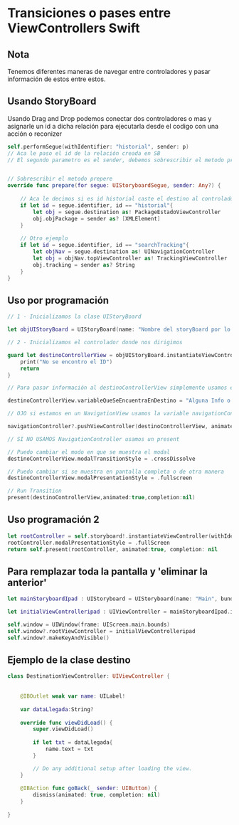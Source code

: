 # Transiciones o pases entre ViewControllers Swift

## Nota

Tenemos diferentes maneras de navegar entre controladores y pasar información de estos entre estos.

## Usando StoryBoard

Usando Drag and Drop podemos conectar dos controladores o mas y asignarle un id a dicha relación para ejecutarla desde el codigo con una acción o reconizer 

```swift
self.performSegue(withIdentifier: "historial", sender: p)
// Aca le paso el id de la relación creada en SB
// El segundo parametro es el sender, debemos sobrescribir el metodo prepare para hacerle saber quien envia y que


// Sobrescribir el metodo prepere
override func prepare(for segue: UIStoryboardSegue, sender: Any?) {
    
    // Aca le decimos si es id historial caste el destino al controlador de destino y le pase la información
    if let id = segue.identifier, id == "historial"{
        let obj = segue.destination as! PackageEstadoViewController
        obj.objPackage = sender as? [XMLElement]
    }
	
    // Otro ejemplo
    if let id = segue.identifier, id == "searchTracking"{
        let objNav = segue.destination as! UINavigationController
        let obj = objNav.topViewController as! TrackingViewController
        obj.tracking = sender as? String
    }
}
```

## Uso por programación

```swift
// 1 - Inicializamos la clase UIStoryBoard

let objUIStoryBoard = UIStoryBoard(name: "Nombre del storyBoard por lo regular es Main", bundle: Bundle.main)

// 2 - Inicializamos el controlador donde nos dirigimos

guard let destinoControllerView = objUIStoryBoard.instantiateViewController(withIdentifier: StoryBoardID del destino) as? DestinoControllerView else{
	print("No se encontro el ID")
	return
}

// Para pasar información al destinoControllerView simplemente usamos el objeto del destino

destinoControllerView.variableQueSeEncuentraEnDestino = "Alguna Info o objeto"

// OJO si estamos en un NavigationView usamos la variable navigationController que es global en estos casos, en caso contrario arroja nil

navigationController?.pushViewController(destinoControllerView, animated: true)

// SI NO USAMOS NavigationController usamos un present

// Puedo cambiar el modo en que se muestra el modal
destinoControllerView.modalTransitionStyle = .crossDissolve

// Puedo cambiar si se muestra en pantalla completa o de otra manera
destinoControllerView.modalPresentationStyle = .fullscreen

// Run Transition
present(destinoControllerView,animated:true,completion:nil)
```

## Uso programación 2

```swift
let rootController = self.storyboard!.instantiateViewController(withIdentifier: "initLogin")
rootController.modalPresentationStyle = .fullScreen
return self.present(rootController, animated:true, completion: nil
```			

## Para remplazar toda la pantalla y 'eliminar la anterior'

```swift
let mainStoryboardIpad : UIStoryboard = UIStoryboard(name: "Main", bundle: nil)

let initialViewControlleripad : UIViewController = mainStoryboardIpad.instantiateViewController(withIdentifier: "initLogin") as UIViewController

self.window = UIWindow(frame: UIScreen.main.bounds)
self.window?.rootViewController = initialViewControlleripad
self.window?.makeKeyAndVisible()
```

## Ejemplo de la clase destino

```swift
class DestinationViewController: UIViewController {
	
	
	@IBOutlet weak var name: UILabel!
	
	var dataLlegada:String?
	
    override func viewDidLoad() {
        super.viewDidLoad()
		
		if let txt = dataLlegada{
			name.text = txt
		}

        // Do any additional setup after loading the view.
    }
	
	@IBAction func goBack(_ sender: UIButton) {
		dismiss(animated: true, completion: nil)
	}
	
}
```
